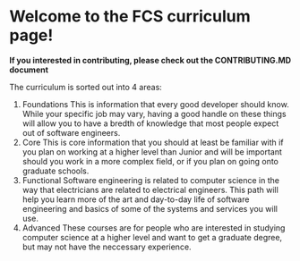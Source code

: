 # Welcome to the FCS curriculum page!

**If you interested in contributing, please check out the CONTRIBUTING.MD document**


The curriculum is sorted out into 4 areas: 

1. Foundations
    This is information that every good developer should know. While your specific job may vary, having a good handle on these things will allow you to have a bredth of knowledge that most people expect out of software engineers.
2. Core
    This is core information that you should at least be familiar with if you plan on working at a higher level than Junior and will be important should you work in a more complex field, or if you plan on going onto graduate schools.
3. Functional
    Software engineering is related to computer science in the way that electricians are related to electrical engineers. This path will help you learn more of the art and day-to-day life of software engineering and basics of some of the systems and services you will use.
4. Advanced
    These courses are for people who are interested in studying computer science at a higher level and want to get a graduate degree, but may not have the neccessary experience.
